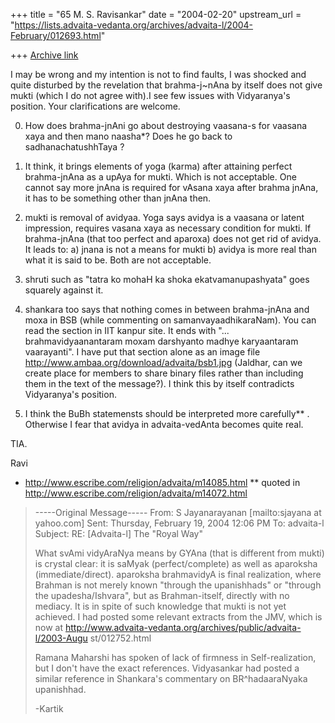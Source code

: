 +++
title = "65 M. S. Ravisankar"
date = "2004-02-20"
upstream_url = "https://lists.advaita-vedanta.org/archives/advaita-l/2004-February/012693.html"

+++
[Archive link](https://lists.advaita-vedanta.org/archives/advaita-l/2004-February/012693.html)

I may be wrong and my intention is not to find faults, I was shocked and
quite disturbed by the revelation that brahma-j~nAna by itself does not give
mukti (which I do not agree with).I see few issues with Vidyaranya's
position. Your clarifications are welcome.


0) How does brahma-jnAni go about destroying vaasana-s for vaasana xaya and
then mano naasha*? Does he go back to sadhanachatushhTaya ?

1) It think, it brings elements of yoga (karma) after attaining perfect
brahma-jnAna as a upAya for mukti. Which is not acceptable. One cannot say
more jnAna is required for vAsana xaya after brahma jnAna, it has to be
something other than jnAna then.

2) mukti is removal of avidyaa. Yoga says avidya is a vaasana or latent
impression, requires vasana xaya as necessary condition for mukti.  If
brahma-jnAna (that too perfect and aparoxa) does not get rid of avidya. It
leads to: a) jnana is not a means for mukti b) avidya is more real than what
it is said to be. Both are not acceptable.

3) shruti such as "tatra ko mohaH ka shoka ekatvamanupashyata" goes squarely
against it.

4) shankara too says that nothing comes in between brahma-jnAna and moxa in
BSB (while commenting on samanvayaadhikaraNam). You can read the section in
IIT kanpur site. It ends with "... brahmavidyaanantaram moxam darshyanto
madhye karyaantaram vaarayanti". I have put that section alone as an image
file  http://www.ambaa.org/download/advaita/bsb1.jpg (Jaldhar, can we create
place for members to share binary files rather than including them in the
text of the message?). I think this by itself contradicts Vidyaranya's
position.

5) I think the BuBh statemensts should be interpreted more carefully** .
Otherwise I fear that avidya in advaita-vedAnta becomes quite real.

TIA.

Ravi

* http://www.escribe.com/religion/advaita/m14085.html
** quoted in http://www.escribe.com/religion/advaita/m14072.html
> -----Original Message-----
> From: S Jayanarayanan [mailto:sjayana at yahoo.com]
> Sent: Thursday, February 19, 2004 12:06 PM
> To: advaita-l
> Subject: RE: [Advaita-l] The "Royal Way"
>
>
> What svAmi vidyAraNya means by GYAna (that is different from mukti) is
> crystal clear: it is saMyak (perfect/complete) as well as aparoksha
> (immediate/direct). aparoksha brahmavidyA is final realization, where
> Brahman is not merely known "through the upanishhads" or "through the
> upadesha/Ishvara", but as Brahman-itself, directly with no mediacy. It
> is in spite of such knowledge that mukti is not yet achieved. I had
> posted some relevant extracts from the JMV, which is now at
> http://www.advaita-vedanta.org/archives/public/advaita-l/2003-Augu
> st/012752.html
>
> Ramana Maharshi has spoken of lack of firmness in Self-realization, but
> I don't have the exact references. Vidyasankar had posted a similar
> reference in Shankara's commentary on BR^hadaaraNyaka upanishhad.
>
> -Kartik
>


